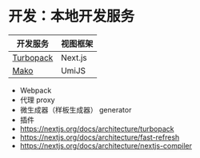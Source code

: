 # 开发：本地开发服务

开发服务 | 视图框架
---|---
[Turbopack](https://turbo.build/pack/docs) | Next.js 
[Mako](https://makojs.dev/zh-CN/) | UmiJS

- Webpack
- 代理 proxy
- 微生成器（样板生成器） generator
- 插件
- https://nextjs.org/docs/architecture/turbopack
- https://nextjs.org/docs/architecture/fast-refresh
- https://nextjs.org/docs/architecture/nextjs-compiler
